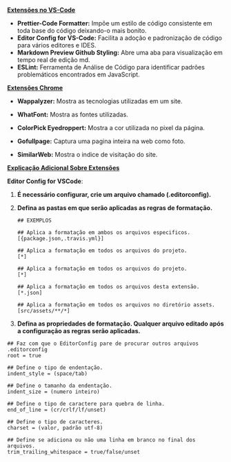 <u>**Extensões no VS-Code**</u>

- **Prettier-Code Formatter:** Impõe um estilo de código consistente em toda base do código deixando-o mais bonito.
- **Editor Config for VS-Code:** Facilita a adoção e padronização de código para vários editores e IDES.
- **Markdown Preview Github Styling:** Abre uma aba para visualização em tempo real de edição md.
- **ESLint:** Ferramenta de Análise de Código para identificar padrões problemáticos encontrados em JavaScript.

<u>**Extensões Chrome**</u>

- **Wappalyzer:** Mostra as tecnologias utilizadas em um site.

* **WhatFont:** Mostra as fontes utilizadas.

* **ColorPick Eyedroppert:** Mostra a cor utilizada no pixel da página.

* **Gofullpage:** Captura uma pagina inteira na web como foto.

* **SimilarWeb:** Mostra o indice de visitação do site.

  

<u>**Explicação Adicional Sobre Extensões**</u>

**Editor Config for VSCode**:

1. **É necessário configurar, crie um arquivo chamado (.editorconfig).**

2. **Defina as pastas em que serão aplicadas as regras de formatação.** 

   ````
   ## EXEMPLOS
   
   ## Aplica a formatação em ambos os arquivos especificos.
   [{package.json,.travis.yml}]
   
   ## Aplica a formatação em todos os arquivos do projeto.
   [*]
   
   ## Aplica a formatação em todos os arquivos do projeto.
   [*]
   
   ## Aplica a formatação em todos os arquivos desta extensão.
   [*.json]
   
   ## Aplica a formatação em todos os arquivos no diretório assets.
   [src/assets/**/*]
   ````

   

3. **Defina as propriedades de formatação. Qualquer arquivo editado após a configuração as regras serão aplicadas.**

```
## Faz com que o EditorConfig pare de procurar outros arquivos .editorconfig
root = true

## Define o tipo de endentação.
indent_style = (space/tab)

## Define o tamanho da endentação.
indent_size = (numero inteiro)

## Define o tipo de caractere para quebra de linha.
end_of_line = (cr/crlf/lf/unset)

## Define o tipo de caracteres.
charset = (valor, padrão utf-8)

## Define se adiciona ou não uma linha em branco no final dos arquivos.
trim_trailing_whitespace = true/false/unset
```

